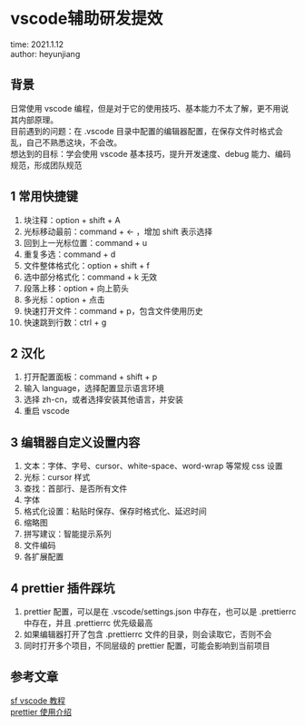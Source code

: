 # vscode辅助研发提效

time: 2021.1.12  
author: heyunjiang

## 背景

日常使用 vscode 编程，但是对于它的使用技巧、基本能力不太了解，更不用说其内部原理。  
目前遇到的问题：在 .vscode 目录中配置的编辑器配置，在保存文件时格式会乱，自己不熟悉这块，不会改。  
想达到的目标：学会使用 vscode 基本技巧，提升开发速度、debug 能力、编码规范，形成团队规范

## 1 常用快捷键

1. 块注释：option + shift + A
2. 光标移动最前：command + <- ，增加 shift 表示选择
3. 回到上一光标位置：command + u
4. 重复多选：command + d
5. 文件整体格式化：option + shift + f
6. 选中部分格式化：command + k 无效
7. 段落上移：option + 向上箭头
8. 多光标：option + 点击
9. 快速打开文件：command + p，包含文件使用历史
10. 快速跳到行数：ctrl + g

## 2 汉化

1. 打开配置面板：command + shift + p 
2. 输入 language，选择配置显示语言环境
3. 选择 zh-cn，或者选择安装其他语言，并安装
4. 重启 vscode

## 3 编辑器自定义设置内容

1. 文本：字体、字号、cursor、white-space、word-wrap 等常规 css 设置
2. 光标：cursor 样式
3. 查找：首部行、是否所有文件
4. 字体
5. 格式化设置：粘贴时保存、保存时格式化、延迟时间
6. 缩略图
7. 拼写建议：智能提示系列
8. 文件编码
9. 各扩展配置

## 4 prettier 插件踩坑

1. prettier 配置，可以是在 .vscode/settings.json 中存在，也可以是 .prettierrc 中存在，并且 .prettierrc 优先级最高
2. 如果编辑器打开了包含 .prettierrc 文件的目录，则会读取它，否则不会
3. 同时打开多个项目，不同层级的 prettier 配置，可能会影响到当前项目

## 参考文章

[sf vscode 教程](https://segmentfault.com/a/1190000017949680)  
[prettier 使用介绍](https://juejin.cn/post/6844903832485363720#heading-4)
